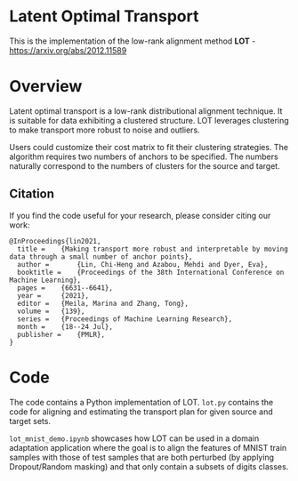# Latent Optimal Transport

This is the implementation of the low-rank alignment method **LOT** - https://arxiv.org/abs/2012.11589

# Overview
Latent optimal transport is a low-rank distributional alignment technique. 
It is suitable for data exhibiting a clustered structure. LOT leverages clustering to make transport
more robust to noise and outliers.

Users could customize their cost matrix to fit their clustering strategies.
The algorithm requires two numbers of anchors to be specified. The numbers naturally correspond to the numbers of 
clusters for the source and target.

## Citation
If you find the code useful for your research, please consider citing our work:

```
@InProceedings{lin2021,
  title = 	 {Making transport more robust and interpretable by moving data through a small number of anchor points},
  author =       {Lin, Chi-Heng and Azabou, Mehdi and Dyer, Eva},
  booktitle = 	 {Proceedings of the 38th International Conference on Machine Learning},
  pages = 	 {6631--6641},
  year = 	 {2021},
  editor = 	 {Meila, Marina and Zhang, Tong},
  volume = 	 {139},
  series = 	 {Proceedings of Machine Learning Research},
  month = 	 {18--24 Jul},
  publisher =    {PMLR},
}
```

# Code
The code contains a Python implementation of LOT. `lot.py` contains the code for aligning and estimating the 
transport plan for given source and target sets.

`lot_mnist_demo.ipynb` showcases how LOT can be used in a domain adaptation application where the goal is to align the 
features of MNIST train samples with those of test samples that are both perturbed (by applying Dropout/Random masking) and 
that only contain a subsets of digits classes.
